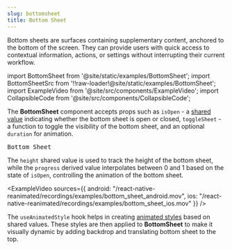 ```yaml
---
slug: bottomsheet
title: Bottom Sheet
---
```


Bottom sheets are surfaces containing supplementary content, anchored to the bottom of the screen. They can provide users with quick access to contextual information, actions, or settings without interrupting their current workflow.

import BottomSheet from '@site/static/examples/BottomSheet';
import BottomSheetSrc from '!!raw-loader!@site/static/examples/BottomSheet';
import ExampleVideo from '@site/src/components/ExampleVideo';
import CollapsibleCode from '@site/src/components/CollapsibleCode';

<InteractiveExample src={BottomSheetSrc} component={BottomSheet} />

The **BottomSheet** component accepts props such as `isOpen` - a [shared value](/docs/fundamentals/glossary#shared-value) indicating whether the bottom sheet is open or closed, `toggleSheet` - a function to toggle the visibility of the bottom sheet, and an optional `duration` for animation.

<samp id="BottomSheet">Bottom Sheet</samp>

<CollapsibleCode src={BottomSheetSrc} showLines={[17,48]}/>

The `height` shared value is used to track the height of the bottom sheet, while the `progress` derived value interpolates between 0 and 1 based on the state of `isOpen`, controlling the animation of the bottom sheet.

<ExampleVideo
sources={{
    android: "/react-native-reanimated/recordings/examples/bottom_sheet_android.mov",
    ios: "/react-native-reanimated/recordings/examples/bottom_sheet_ios.mov"
  }}
/>

<CollapsibleCode src={BottomSheetSrc} showLines={[18,21]}/>

The `useAnimatedStyle` hook helps in creating [animated styles](/docs/core/useAnimatedStyle/) based on shared values. These styles are then applied to **BottomSheet** to make it visually dynamic by adding backdrop and translating bottom sheet to the top.

<CollapsibleCode src={BottomSheetSrc} showLines={[23,32]}/>

